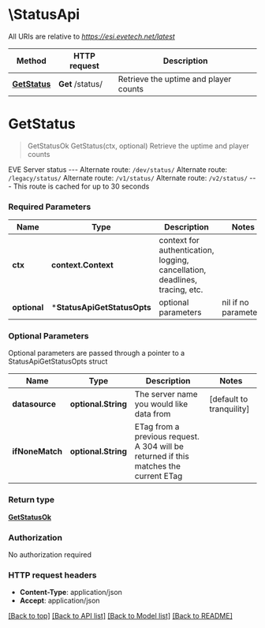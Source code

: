 # \StatusApi

All URIs are relative to *https://esi.evetech.net/latest*

Method | HTTP request | Description
------------- | ------------- | -------------
[**GetStatus**](StatusApi.md#GetStatus) | **Get** /status/ | Retrieve the uptime and player counts


# **GetStatus**
> GetStatusOk GetStatus(ctx, optional)
Retrieve the uptime and player counts

EVE Server status  --- Alternate route: `/dev/status/`  Alternate route: `/legacy/status/`  Alternate route: `/v1/status/`  Alternate route: `/v2/status/`  --- This route is cached for up to 30 seconds

### Required Parameters

Name | Type | Description  | Notes
------------- | ------------- | ------------- | -------------
 **ctx** | **context.Context** | context for authentication, logging, cancellation, deadlines, tracing, etc.
 **optional** | ***StatusApiGetStatusOpts** | optional parameters | nil if no parameters

### Optional Parameters
Optional parameters are passed through a pointer to a StatusApiGetStatusOpts struct

Name | Type | Description  | Notes
------------- | ------------- | ------------- | -------------
 **datasource** | **optional.String**| The server name you would like data from | [default to tranquility]
 **ifNoneMatch** | **optional.String**| ETag from a previous request. A 304 will be returned if this matches the current ETag | 

### Return type

[**GetStatusOk**](get_status_ok.md)

### Authorization

No authorization required

### HTTP request headers

 - **Content-Type**: application/json
 - **Accept**: application/json

[[Back to top]](#) [[Back to API list]](../README.md#documentation-for-api-endpoints) [[Back to Model list]](../README.md#documentation-for-models) [[Back to README]](../README.md)

